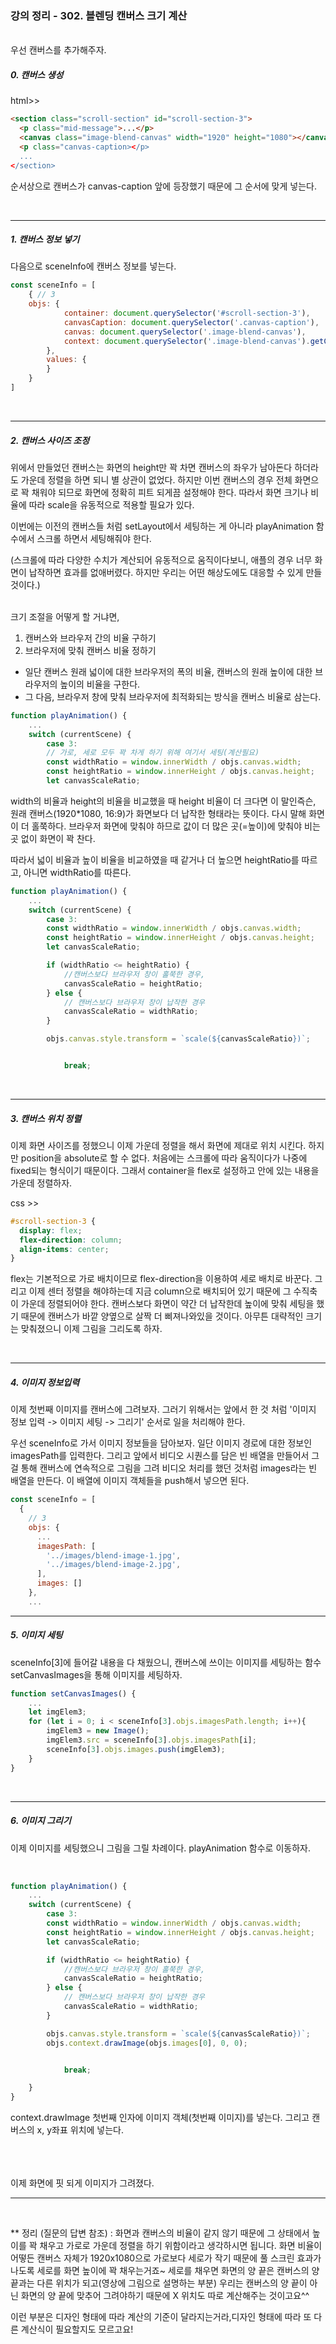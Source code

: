 ### 강의 정리 - 302. 블렌딩 캔버스 크기 계산

<br />
우선 캔버스를 추가해주자.

##### 0. 캔버스 생성

html>>

```html
<section class="scroll-section" id="scroll-section-3">
  <p class="mid-message">...</p>
  <canvas class="image-blend-canvas" width="1920" height="1080"></canvas>
  <p class="canvas-caption></p>
  ...
</section>
```

순서상으로 캔버스가 canvas-caption 앞에 등장했기 때문에 그 순서에 맞게 넣는다.

<br />

---

##### 1. 캔버스 정보 넣기

다음으로 sceneInfo에 캔버스 정보를 넣는다.

```javascript
const sceneInfo = [
    { // 3
    objs: {
            container: document.querySelector('#scroll-section-3'),
            canvasCaption: document.querySelector('.canvas-caption'),
            canvas: document.querySelector('.image-blend-canvas'),
            context: document.querySelector('.image-blend-canvas').getContext('2d');
        },
        values: {
        }
    }
]
```

<br />

---

##### 2. 캔버스 사이즈 조정

위에서 만들었던 캔버스는 화면의 height만 꽉 차면 캔버스의 좌우가 남아돈다 하더라도 가운데 정렬을 하면 되니 별 상관이 없었다. 하지만 이번 캔버스의 경우 전체 화면으로 꽉 채워야 되므로 화면에 정확히 피트 되게끔 설정해야 한다. 따라서 화면 크기나 비율에 따라 scale을 유동적으로 적용할 필요가 있다.

이번에는 이전의 캔버스들 처럼 setLayout에서 세팅하는 게 아니라 playAnimation 함수에서 스크롤 하면서 세팅해줘야 한다.

(스크롤에 따라 다양한 수치가 계산되어 유동적으로 움직이다보니, 애플의 경우 너무 화면이 납작하면 효과를 없애버렸다. 하지만 우리는 어떤 해상도에도 대응할 수 있게 만들 것이다.)

<br />
크기 조절을 어떻게 할 거냐면,

1. 캔버스와 브라우저 간의 비율 구하기
2. 브라우저에 맞춰 캔버스 비율 정하기

- 일단 캔버스 원래 넓이에 대한 브라우저의 폭의 비율, 캔버스의 원래 높이에 대한 브라우저의 높이의 비율을 구한다.
- 그 다음, 브라우저 창에 맞춰 브라우저에 최적화되는 방식을 캔버스 비율로 삼는다.

```javascript
function playAnimation() {
    ...
    switch (currentScene) {
        case 3:
        // 가로, 세로 모두 꽉 차게 하기 위해 여기서 세팅(계산필요)
        const widthRatio = window.innerWidth / objs.canvas.width;
        const heightRatio = window.innerHeight / objs.canvas.height;
        let canvasScaleRatio;
```

width의 비율과 height의 비율을 비교했을 때 height 비율이 더 크다면 이 말인즉슨, 원래 캔버스(1920\*1080, 16:9)가 화면보다 더 납작한 형태라는 뜻이다. 다시 말해 화면이 더 홀쭉하다. 브라우저 화면에 맞춰야 하므로 값이 더 많은 곳(=높이)에 맞춰야 비는 곳 없이 화면이 꽉 찬다.

따라서 넓이 비율과 높이 비율을 비교하였을 때 같거나 더 높으면 heightRatio를 따르고, 아니면 widthRatio를 따른다.

```javascript
function playAnimation() {
    ...
    switch (currentScene) {
        case 3:
        const widthRatio = window.innerWidth / objs.canvas.width;
        const heightRatio = window.innerHeight / objs.canvas.height;
        let canvasScaleRatio;

        if (widthRatio <= heightRatio) {
            //캔버스보다 브라우저 창이 홀쭉한 경우,
            canvasScaleRatio = heightRatio;
        } else {
            // 캔버스보다 브라우저 창이 납작한 경우
            canvasScaleRatio = widthRatio;
        }

        objs.canvas.style.transform = `scale(${canvasScaleRatio})`;


            break;
```

<br />

---

##### 3. 캔버스 위치 정렬

이제 화면 사이즈를 정했으니 이제 가운데 정렬을 해서 화면에 제대로 위치 시킨다. 하지만 position을 absolute로 할 수 없다. 처음에는 스크롤에 따라 움직이다가 나중에 fixed되는 형식이기 때문이다. 그래서 container을 flex로 설정하고 안에 있는 내용을 가운데 정렬하자.

css >>

```css
#scroll-section-3 {
  display: flex;
  flex-direction: column;
  align-items: center;
}
```

flex는 기본적으로 가로 배치이므로 flex-direction을 이용하여 세로 배치로 바꾼다. 그리고 이제 센터 정렬을 해야하는데 지금 column으로 배치되어 있기 때문에 그 수직축이 가운데 정렬되어야 한다. 캔버스보다 화면이 약간 더 납작한데 높이에 맞춰 세팅을 했기 때문에 캔버스가 바깥 양옆으로 살짝 더 삐져나와있을 것이다. 아무튼 대략적인 크기는 맞춰졌으니 이제 그림을 그리도록 하자.

<br />

---

##### 4. 이미지 정보입력

이제 첫번째 이미지를 캔버스에 그려보자. 그러기 위해서는 앞에서 한 것 처럼 '이미지 정보 입력 -> 이미지 세팅 -> 그리기' 순서로 일을 처리해야 한다.

우선 sceneInfo로 가서 이미지 정보들을 담아보자. 일단 이미지 경로에 대한 정보인 imagesPath를 입력한다. 그리고 앞에서 비디오 시퀀스를 담은 빈 배열을 만들어서 그걸 통해 캔버스에 연속적으로 그림을 그려 비디오 처리를 했던 것처럼 images라는 빈 배열을 만든다. 이 배열에 이미지 객체들을 push해서 넣으면 된다.

```javascript
const sceneInfo = [
  {
    // 3
    objs: {
      ...
      imagesPath: [
        '../images/blend-image-1.jpg',
        '../images/blend-image-2.jpg',
      ],
      images: []
    },
    ...
```

---

##### 5. 이미지 세팅

sceneInfo[3]에 들어갈 내용을 다 채웠으니, 캔버스에 쓰이는 이미지를 세팅하는 함수 setCanvasImages을 통해 이미지를 세팅하자.

```javascript
function setCanvasImages() {
    ...
    let imgElem3;
    for (let i = 0; i < sceneInfo[3].objs.imagesPath.length; i++){
        imgElem3 = new Image();
        imgElem3.src = sceneInfo[3].objs.imagesPath[i];
        sceneInfo[3].objs.images.push(imgElem3);
    }
}
```

<br />

---

##### 6. 이미지 그리기

이제 이미지를 세팅했으니 그림을 그릴 차례이다. playAnimation 함수로 이동하자.

<br />

```javascript
function playAnimation() {
    ...
    switch (currentScene) {
        case 3:
        const widthRatio = window.innerWidth / objs.canvas.width;
        const heightRatio = window.innerHeight / objs.canvas.height;
        let canvasScaleRatio;

        if (widthRatio <= heightRatio) {
            //캔버스보다 브라우저 창이 홀쭉한 경우,
            canvasScaleRatio = heightRatio;
        } else {
            // 캔버스보다 브라우저 창이 납작한 경우
            canvasScaleRatio = widthRatio;
        }

        objs.canvas.style.transform = `scale(${canvasScaleRatio})`;
        objs.context.drawImage(objs.images[0], 0, 0);


            break;

    }
}
```

context.drawImage 첫번째 인자에 이미지 객체(첫번째 이미지)를 넣는다. 그리고 캔버스의 x, y좌표 위치에 넣는다.

<br />
<br />
<br />
이제 화면에 핏 되게 이미지가 그려졌다.

---

<br />

\*\* 정리 (질문의 답변 참조) :
화면과 캔버스의 비율이 같지 않기 때문에
그 상태에서 높이를 꽉 채우고 가로로 가운데 정렬을 하기 위함이라고 생각하시면 됩니다.
화면 비율이 어떻든 캔버스 자체가 1920x1080으로 가로보다 세로가 작기 때문에
풀 스크린 효과가 나도록 세로를 화면 높이에 꽉 채우는거죠~
세로를 채우면 화면의 양 끝은 캔버스의 양끝과는 다른 위치가 되고(영상에 그림으로 설명하는 부분)
우리는 캔버스의 양 끝이 아닌 화면의 양 끝에 맞추어 그려야하기 때문에 X 위치도 따로 계산해주는 것이고요^^

이런 부분은 디자인 형태에 따라 계산의 기준이 달라지는거라,디자인 형태에 따라 또 다른 계산식이 필요할지도 모르고요!
